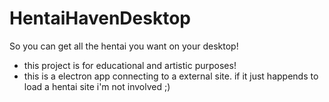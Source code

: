 # HentaiHavenDesktop
So you can get all the hentai you want on your desktop!


- this project is for educational and artistic purposes!
- this is a electron app connecting to a external site. if it just happends to load a hentai site i'm not involved ;)
